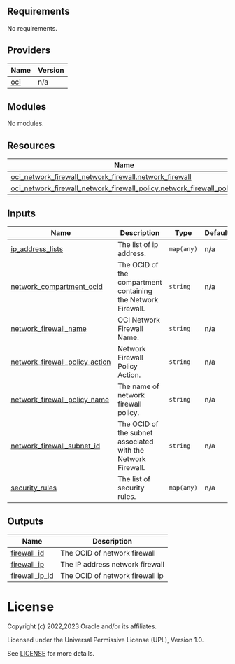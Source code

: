 <!-- BEGIN_TF_DOCS -->
## Requirements

No requirements.

## Providers

| Name | Version |
|------|---------|
| <a name="provider_oci"></a> [oci](#provider\_oci) | n/a |

## Modules

No modules.

## Resources

| Name | Type |
|------|------|
| [oci_network_firewall_network_firewall.network_firewall](https://registry.terraform.io/providers/oracle/oci/latest/docs/resources/network_firewall_network_firewall) | resource |
| [oci_network_firewall_network_firewall_policy.network_firewall_policy](https://registry.terraform.io/providers/oracle/oci/latest/docs/resources/network_firewall_network_firewall_policy) | resource |

## Inputs

| Name | Description | Type | Default | Required |
|------|-------------|------|---------|:--------:|
| <a name="input_ip_address_lists"></a> [ip\_address\_lists](#input\_ip\_address\_lists) | The list of ip address. | `map(any)` | n/a | yes |
| <a name="input_network_compartment_ocid"></a> [network\_compartment\_ocid](#input\_network\_compartment\_ocid) | The OCID of the compartment containing the Network Firewall. | `string` | n/a | yes |
| <a name="input_network_firewall_name"></a> [network\_firewall\_name](#input\_network\_firewall\_name) | OCI Network Firewall Name. | `string` | n/a | yes |
| <a name="input_network_firewall_policy_action"></a> [network\_firewall\_policy\_action](#input\_network\_firewall\_policy\_action) | Network Firewall Policy Action. | `string` | n/a | yes |
| <a name="input_network_firewall_policy_name"></a> [network\_firewall\_policy\_name](#input\_network\_firewall\_policy\_name) | The name of network firewall policy. | `string` | n/a | yes |
| <a name="input_network_firewall_subnet_id"></a> [network\_firewall\_subnet\_id](#input\_network\_firewall\_subnet\_id) | The OCID of the subnet associated with the Network Firewall. | `string` | n/a | yes |
| <a name="input_security_rules"></a> [security\_rules](#input\_security\_rules) | The list of security rules. | `map(any)` | n/a | yes |

## Outputs

| Name | Description |
|------|-------------|
| <a name="output_firewall_id"></a> [firewall\_id](#output\_firewall\_id) | The OCID of network firewall |
| <a name="output_firewall_ip"></a> [firewall\_ip](#output\_firewall\_ip) | The IP address network firewall |
| <a name="output_firewall_ip_id"></a> [firewall\_ip\_id](#output\_firewall\_ip\_id) | The OCID of network firewall ip |
<!-- END_TF_DOCS -->

# License

Copyright (c) 2022,2023 Oracle and/or its affiliates.

Licensed under the Universal Permissive License (UPL), Version 1.0.

See [LICENSE](./LICENSE) for more details.